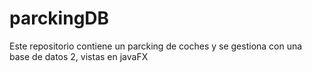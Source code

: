 # parckingDB
Este repositorio contiene un parcking de coches y se gestiona con una base de datos 2, vistas en javaFX
